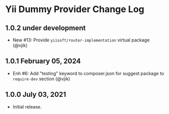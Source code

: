 # Yii Dummy Provider Change Log

## 1.0.2 under development

- New #13: Provide `yiisoft/router-implementation` virtual package (@vjik)

## 1.0.1 February 05, 2024

- Enh #6: Add "testing" keyword to composer.json for suggest package to `require-dev` section (@vjik)

## 1.0.0 July 03, 2021

- Initial release.
